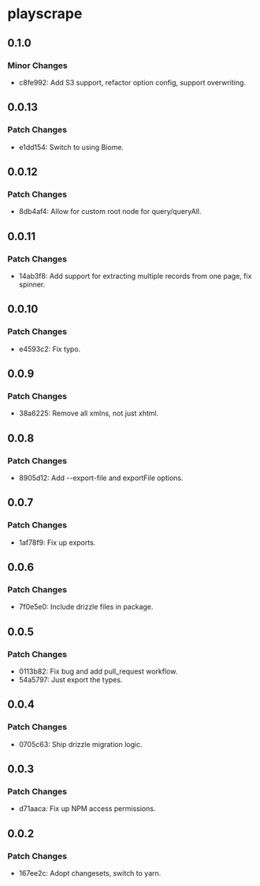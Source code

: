 # playscrape

## 0.1.0

### Minor Changes

-   c8fe992: Add S3 support, refactor option config, support overwriting.

## 0.0.13

### Patch Changes

-   e1dd154: Switch to using Biome.

## 0.0.12

### Patch Changes

-   8db4af4: Allow for custom root node for query/queryAll.

## 0.0.11

### Patch Changes

-   14ab3f8: Add support for extracting multiple records from one page, fix spinner.

## 0.0.10

### Patch Changes

-   e4593c2: Fix typo.

## 0.0.9

### Patch Changes

-   38a6225: Remove all xmlns, not just xhtml.

## 0.0.8

### Patch Changes

-   8905d12: Add --export-file and exportFile options.

## 0.0.7

### Patch Changes

-   1af78f9: Fix up exports.

## 0.0.6

### Patch Changes

-   7f0e5e0: Include drizzle files in package.

## 0.0.5

### Patch Changes

-   0113b82: Fix bug and add pull_request workflow.
-   54a5797: Just export the types.

## 0.0.4

### Patch Changes

-   0705c63: Ship drizzle migration logic.

## 0.0.3

### Patch Changes

-   d71aaca: Fix up NPM access permissions.

## 0.0.2

### Patch Changes

-   167ee2c: Adopt changesets, switch to yarn.
